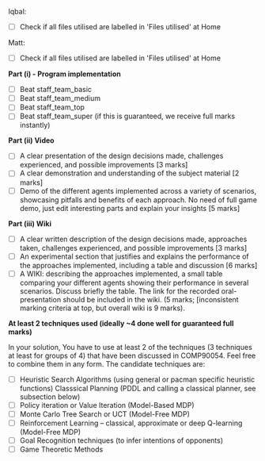 Iqbal:
* [ ]  Check if all files utilised are labelled in 'Files utilised' at Home

Matt:
* [ ]  Check if all files utilised are labelled in 'Files utilised' at Home

**Part (i) - Program implementation**

* [ ]  Beat staff_team_basic
* [ ]  Beat staff_team_medium
* [ ]  Beat staff_team_top
* [ ]  Beat staff_team_super (if this is guaranteed, we receive full marks instantly)

**Part (ii) Video**
* [ ] A clear presentation of the design decisions made, challenges experienced, and possible improvements [3
marks]
* [ ]  A clear demonstration and understanding of the subject material [2 marks]
* [ ]  Demo of the different agents implemented across a variety of scenarios, showcasing pitfalls and benefits of
each approach. No need of full game demo, just edit interesting parts and explain your insights [5 marks]

**Part (iii) Wiki**
* [ ] A clear written description of the design decisions made, approaches taken, challenges experienced, and
possible improvements [3 marks]
* [ ]  An experimental section that justifies and explains the performance of the approaches implemented, including
a table and discussion [6 marks]
* [ ]  A WIKI: describing the approaches implemented, a small table comparing your different agents showing
their performance in several scenarios. Discuss briefly the table. The link for the recorded oral-presentation
should be included in the wiki. (5 marks; [inconsistent marking criteria at top, but overall wiki is 9 marks).

**At least 2 techniques used (ideally ~4 done well for guaranteed full marks)**

In your solution, You have to use at least 2 of the techniques (3 techniques at least for groups of 4) that
have been discussed in COMP90054. Feel free to combine them in any form. The candidate techniques are:
* [ ] Heuristic Search Algorithms (using general or pacman specific heuristic functions)
 Classsical Planning (PDDL and calling a classical planner, see subsection below)
* [ ]  Policy iteration or Value Iteration (Model-Based MDP)
* [ ]  Monte Carlo Tree Search or UCT (Model-Free MDP)
* [ ]  Reinforcement Learning – classical, approximate or deep Q-learning (Model-Free MDP)
* [ ]  Goal Recognition techniques (to infer intentions of opponents)
* [ ]  Game Theoretic Methods